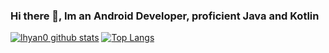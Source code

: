 ### Hi there 👋, Im an Android Developer, proficient Java and Kotlin

[![lhyan0 github stats](https://github-readme-stats.vercel.app/api?username=gibs-on)](https://github.com/gibs-on/github-readme-stats)
[![Top Langs](https://github-readme-stats.vercel.app/api/top-langs/?username=gibs-on)](https://github.com/lhyan0/github-readme-stats)

<!--
**gibs-on/gibs-on** is a ✨ _special_ ✨ repository because its `README.md` (this file) appears on your GitHub profile.

Here are some ideas to get you started:

- 🔭 I’m currently working on ...
- 🌱 I’m currently learning ...
- 👯 I’m looking to collaborate on ...
- 🤔 I’m looking for help with ...
- 💬 Ask me about ...
- 📫 How to reach me: ...
- 😄 Pronouns: ...
- ⚡ Fun fact: ...
-->
